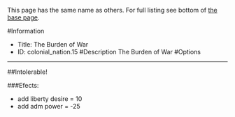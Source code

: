 This page has the same name as others. For full listing see bottom of [the base page](the_burden_of_war.md).

#Information
 - Title: The Burden of War
 - ID: colonial_nation.15
#Description
The Burden of War
#Options

___
##Intolerable!

###Efects:<ul><li>add liberty desire = 10</li><li>add adm power = -25</li></ul>
